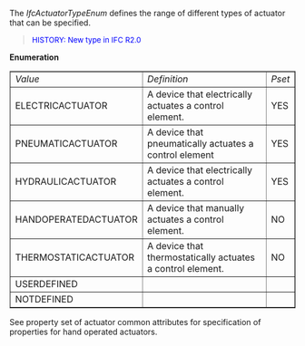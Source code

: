 ﻿The _IfcActuatorTypeEnum_ defines the range of different types of actuator that can be specified.

> <font color="#0000FF" size="-1"> HISTORY: New type in IFC
		  R2.0</font>
> 


**Enumeration**

<table border="1"> 
		<tr> 
		  <td><i>Value</i></td> 
		  <td><i>Definition</i></td> 
		  <td><i>Pset</i></td> 
		</tr> 
		<tr> 
		  <td>ELECTRICACTUATOR</td> 
		  <td>A device that electrically actuates a control element. </td> 
		  <td>YES</td> 
		</tr> 
		<tr> 
		  <td>PNEUMATICACTUATOR</td> 
		  <td>A device that pneumatically actuates a control element </td> 
		  <td>YES</td> 
		</tr> 
		<tr> 
		  <td>HYDRAULICACTUATOR</td> 
		  <td>A device that electrically actuates a control element. </td> 
		  <td>YES</td> 
		</tr> 
		<tr> 
		  <td>HANDOPERATEDACTUATOR</td> 
		  <td>A device that manually actuates a control element.</td> 
		  <td>NO</td> 
		</tr> 
		<tr> 
		  <td>THERMOSTATICACTUATOR</td> 
		  <td>A device that thermostatically actuates a control element.</td> 
		  <td>NO</td> 
		</tr> 
		<tr> 
		  <td>USERDEFINED</td> 
		  <td></td> 
		  <td></td> 
		</tr> 
		<tr> 
		  <td>NOTDEFINED</td> 
		  <td></td> 
		  <td></td> 
		</tr> 
	 </table>

See property set of actuator common attributes for specification of properties for hand operated actuators.